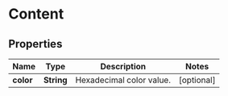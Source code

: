 
# Content

## Properties
Name | Type | Description | Notes
------------ | ------------- | ------------- | -------------
**color** | **String** | Hexadecimal color value. |  [optional]



